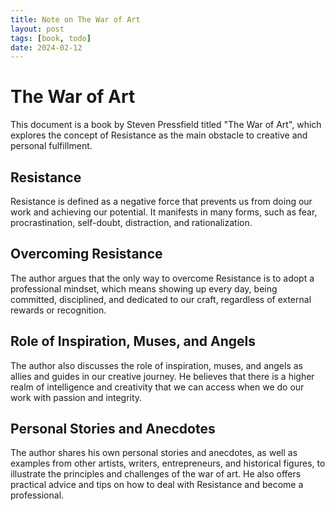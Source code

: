 ```yaml
---
title: Note on The War of Art
layout: post
tags: [book, todo]
date: 2024-02-12
---
```


# The War of Art

This document is a book by Steven Pressfield titled "The War of Art", which explores the concept of Resistance as the main obstacle to creative and personal fulfillment.

## Resistance

Resistance is defined as a negative force that prevents us from doing our work and achieving our potential. It manifests in many forms, such as fear, procrastination, self-doubt, distraction, and rationalization.

## Overcoming Resistance

The author argues that the only way to overcome Resistance is to adopt a professional mindset, which means showing up every day, being committed, disciplined, and dedicated to our craft, regardless of external rewards or recognition.

## Role of Inspiration, Muses, and Angels

The author also discusses the role of inspiration, muses, and angels as allies and guides in our creative journey. He believes that there is a higher realm of intelligence and creativity that we can access when we do our work with passion and integrity.

## Personal Stories and Anecdotes

The author shares his own personal stories and anecdotes, as well as examples from other artists, writers, entrepreneurs, and historical figures, to illustrate the principles and challenges of the war of art. He also offers practical advice and tips on how to deal with Resistance and become a professional.